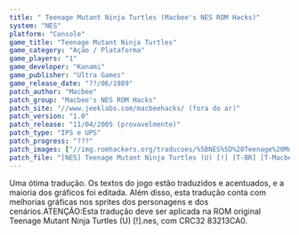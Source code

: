 ```yaml
---
title: " Teenage Mutant Ninja Turtles (Macbee's NES ROM Hacks)"
system: "NES"
platform: "Console"
game_title: "Teenage Mutant Ninja Turtles"
game_category: "Ação / Plataforma"
game_players: "1"
game_developer: "Konami"
game_publisher: "Ultra Games"
game_release_date: "??/06/1989"
patch_author: "Macbee"
patch_group: "Macbee's NES ROM Hacks"
patch_site: "//www.jeeklabs.com/macbeehacks/ (fora do ar)"
patch_version: "1.0"
patch_release: "11/04/2005 (provavelmente)"
patch_type: "IPS e UPS"
patch_progress: "???"
patch_images: ["//img.romhackers.org/traducoes/%5BNES%5D%20Teenage%20Mutant%20Ninja%20Turtles%20-%20Macbee's%20NES%20ROM%20Hacks%20-%201.png","//img.romhackers.org/traducoes/%5BNES%5D%20Teenage%20Mutant%20Ninja%20Turtles%20-%20Macbee's%20NES%20ROM%20Hacks%20-%202.png","//img.romhackers.org/traducoes/%5BNES%5D%20Teenage%20Mutant%20Ninja%20Turtles%20-%20Macbee's%20NES%20ROM%20Hacks%20-%203.png"]
patch_file: "[NES] Teenage Mutant Ninja Turtles (U) [!] [T-BR] [T-Macbee G-Macbee's NES ROM Hacks] [V-1.0 A-2005].zip"
---
```

Uma ótima tradução. Os textos do jogo estão traduzidos e acentuados, e a maioria dos gráficos foi editada. Além disso, esta tradução conta com melhorias gráficas nos sprites dos personagens e dos cenários.ATENÇÃO:Esta tradução deve ser aplicada na ROM original Teenage Mutant Ninja Turtles (U) [!].nes, com CRC32 83213CA0.